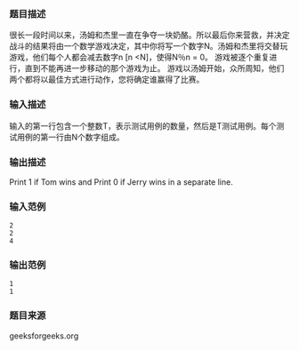 ### 题目描述
很长一段时间以来，汤姆和杰里一直在争夺一块奶酪。所以最后你来营救，并决定战斗的结果将由一个数学游戏决定，其中你将写一个数字N。汤姆和杰里将交替玩游戏，他们每个人都会减去数字n [n <N]，使得N％n = 0。 游戏被逐个重复进行，直到不能再进一步移动的那个游戏为止。 游戏以汤姆开始，众所周知，他们两个都将以最佳方式进行动作，您将确定谁赢得了比赛。
### 输入描述
输入的第一行包含一个整数T，表示测试用例的数量，然后是T测试用例。每个测试用例的第一行由N个数字组成。
### 输出描述
Print 1 if Tom wins and Print 0 if Jerry wins in a separate line.
### 输入范例
```
2 
2 
4
```
### 输出范例
```
1
1
```
### 题目来源
geeksforgeeks.org

